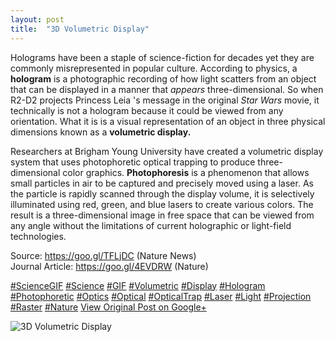 ```yaml
---
layout: post
title:  "3D Volumetric Display"
---
```


Holograms have been a staple of science-fiction for decades yet they are commonly misrepresented in popular culture. According to physics, a **hologram** is a photographic recording of how light scatters from an object that can be displayed in a manner that _appears_ three-dimensional. So when R2-D2 projects Princess Leia 's message in the original _Star Wars_ movie, it technically is not a hologram because it could be viewed from any orientation. What it is is a visual representation of an object in three physical dimensions known as a **volumetric display.**  
  
Researchers at Brigham Young University have created a volumetric display system that uses photophoretic optical trapping to produce three-dimensional color graphics. **Photophoresis** is a phenomenon that allows small particles in air to be captured and precisely moved using a laser. As the particle is rapidly scanned through the display volume, it is selectively illuminated using red, green, and blue lasers to create various colors. The result is a three-dimensional image in free space that can be viewed from any angle without the limitations of current holographic or light-field technologies.  
  
Source: <https://goo.gl/TFLjDC> (Nature News)  
Journal Article: <https://goo.gl/4EVDRW> (Nature)  
  
[#ScienceGIF](https://plus.google.com/s/%23ScienceGIF/posts) [#Science](https://plus.google.com/s/%23Science/posts) [#GIF](https://plus.google.com/s/%23GIF/posts) [#Volumetric](https://plus.google.com/s/%23Volumetric/posts) [#Display](https://plus.google.com/s/%23Display/posts) [#Hologram](https://plus.google.com/s/%23Hologram/posts) [#Photophoretic](https://plus.google.com/s/%23Photophoretic/posts) [#Optics](https://plus.google.com/s/%23Optics/posts) [#Optical](https://plus.google.com/s/%23Optical/posts) [#OpticalTrap](https://plus.google.com/s/%23OpticalTrap/posts) [#Laser](https://plus.google.com/s/%23Laser/posts) [#Light](https://plus.google.com/s/%23Light/posts) [#Projection](https://plus.google.com/s/%23Projection/posts) [#Raster](https://plus.google.com/s/%23Raster/posts) [#Nature](https://plus.google.com/s/%23Nature/posts)
[View Original Post on Google+](https://plus.google.com/+ColinSullender/posts/feJMxR9xDaM)

![3D Volumetric Display](/assets/img/2018-02-03-3D-Volumetric-Display.gif)
